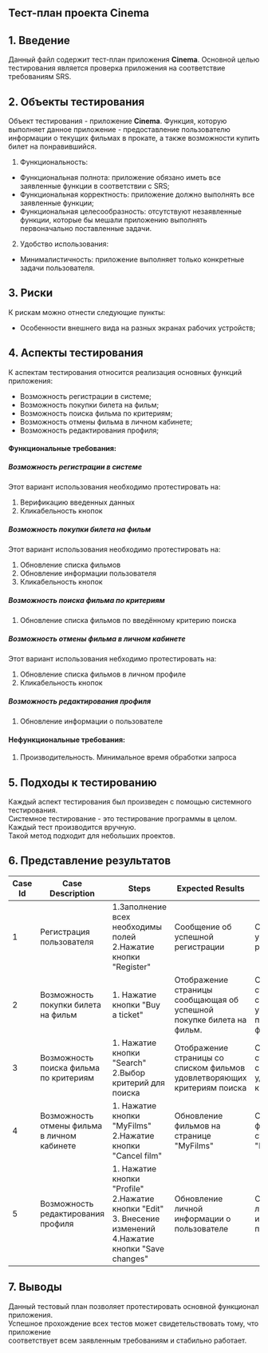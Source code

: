 ﻿## Тест-план проекта Cinema
## **1. Введение**
Данный файл содержит тест-план приложения **Cinema**. Основной целью тестирования является проверка приложения на соответствие требованиям SRS.
## **2. Объекты тестирования**
Объект тестирования - приложение **Cinema**.
Функция, которую выполняет данное приложение - предоставление пользователю информации о текущих фильмах в прокате, а также возможности купить билет на понравившийся.
1. Функциональность:
 - Функциональная полнота: приложение обязано иметь все заявленные функции в соответствии с SRS;
 - Функциональная корректность: приложение должно выполнять все заявленные функции;
 - Функциональная целесообразность: отсутствуют незаявленные функции, которые бы мешали приложению выполнять первоначально поставленные задачи.
2. Удобство использования:
- Минималистичность: приложение выполняет только конкретные задачи пользователя.

## **3. Риски**
К рискам можно отнести следующие пункты:
-   Особенности внешнего вида на разных экранах рабочих устройств;
## **4. Аспекты тестирования**
К аспектам тестирования относится реализация основных функций приложения:

-   Возможность регистрации в системе;
-   Возможность покупки билета на фильм;
-   Возможность поиска фильма по критериям;
-   Возможность отмены фильма в личном кабинете;
-   Возможность редактирования профиля;

#### Функциональные требования:

##### Возможность регистрации в системе

Этот вариант использования необходимо протестировать на:

1.  Верификацию введенных данных
2.  Кликабельность кнопок

##### Возможность покупки билета на фильм

Этот вариант использования необходимо протестировать на:

1.  Обновление списка фильмов
2.  Обновление информации пользователя
3.  Кликабельность кнопок
##### Возможность поиска фильма по критериям
1. Обновление списка фильмов по введённому критерию поиска

##### Возможность отмены фильма в личном кабинете

Этот вариант использования небходимо протестировать на:

1.  Обновление списка фильмов в личном профиле
2.  Кликабельность кнопок
##### Возможность редактирования профиля
1. Обновление информации о пользователе

#### Нефункциональные требования:

1.  Производительность. Минимальное время обработки запроса
## **5. Подходы к тестированию**
Каждый аспект тестирования был произведен с помощью системного тестирования.  
Системное тестирование - это тестирование программы в целом.  
Каждый тест производится вручную.  
Такой метод подходит для небольших проектов.
## **6. Представление результатов**

| Case Id | Case Description                             | Steps                                                                                                       | Expected Results                                                         | Action Results                                                            | Pass/Fail |
|---------|----------------------------------------------|-------------------------------------------------------------------------------------------------------------|--------------------------------------------------------------------------|---------------------------------------------------------------------------|-----------|
|    1    | Регистрация  пользователя                    | 1.Заполнение всех необходимы  полей 2.Нажатие кнопки "Register"                                           | Сообщение об успешной  регистрации                                       | Сообщение об успешной регистрации                                         |    Pass   |
|    2    | Возможность покупки  билета на фильм         | 1. Нажатие кнопки "Buy a ticket"                                                                            | Отображение страницы  сообщающая об успешной покупке билета на фильм.    | Отображение страницы  сообщающей об успешной покупке билета на фильм.     |    Pass   |
|    3    | Возможность поиска  фильма по критериям      | 1. Нажатие кнопки "Search" 2.Выбор критерий для поиска                                                     | Отображение страницы со списком фильмов удовлетворяющих критериям поиска | Отображение страницы со списком фильмов удовлетворяющих критериям поиска  |    Pass   |
|    4    | Возможность отмены фильма  в личном кабинете | 1. Нажатие кнопки "MyFilms" 2.Нажатие кнопки "Cancel film"                                                 | Обновление фильмов на  странице "MyFilms"                                | Обновление фильмов на странице  "MyFilms"                                 |    Pass   |
|    5    | Возможность  редактирования профиля          | 1. Нажатие кнопки "Profile" 2.Нажатие кнопки "Edit" 3. Внесение изменений 4.Нажатие кнопки "Save changes" | Обновление личной информации  о пользователе                             | Обновление личной информации о  пользователе                              |    Pass   |


## **7. Выводы**
Данный тестовый план позволяет протестировать основной функционал приложения.  
Успешное прохождение всех тестов может свидетельствовать тому, что приложение  
соответствует всем заявленным требованиям и стабильно работает.
